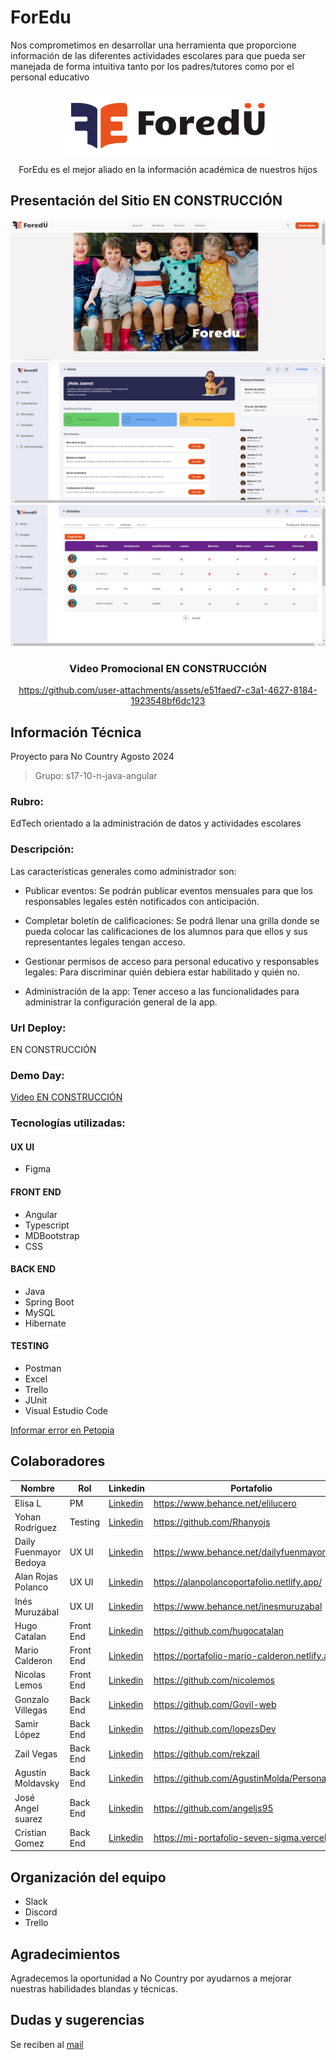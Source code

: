 # **ForEdu** 
Nos comprometimos en desarrollar una herramienta que proporcione información de las diferentes actividades escolares para que pueda ser manejada de forma intuitiva tanto por los padres/tutores como por el personal educativo

<div align="center" >

![Logo EN CONSTRUCCIÓN](https://github.com/No-Country-simulation/s17-10-n-java-angular/blob/main/img/logo%20foredu.png) 

ForEdu es el mejor aliado en la información académica de nuestros hijos

</div>

## Presentación del Sitio EN CONSTRUCCIÓN

<div align="center" >
  <a> 
   
![Static Badge](https://github.com/No-Country-simulation/s17-10-n-java-angular/blob/main/img/inicio%20foredu.jpg)
![Static Badge](https://github.com/No-Country-simulation/s17-10-n-java-angular/blob/main/img/gestion%20foredu.jpg)
![Static Badge](https://github.com/No-Country-simulation/s17-10-n-java-angular/blob/main/img/asistencia%20foredu.jpg)

</a>

### Video Promocional EN CONSTRUCCIÓN

https://github.com/user-attachments/assets/e51faed7-c3a1-4627-8184-1923548bf6dc123

</div>

## Información Técnica
Proyecto para No Country Agosto 2024
 > Grupo: s17-10-n-java-angular

### Rubro: 
EdTech orientado a la administración de datos y actividades escolares

### Descripción: 
Las características generales como administrador son:
- Publicar eventos: Se podrán publicar eventos mensuales para que los responsables legales estén notificados con anticipación.

- Completar boletín de calificaciones: Se podrá llenar una grilla donde se pueda colocar las calificaciones de los alumnos para que ellos y sus representantes legales tengan acceso.

- Gestionar permisos de acceso para personal educativo y responsables legales: Para discriminar quién debiera estar habilitado y quién no.

- Administración de la app: Tener acceso a las funcionalidades para administrar la configuración general de la app.


### Url Deploy:
EN CONSTRUCCIÓN

### Demo Day:
[Video EN CONSTRUCCIÓN](https://www.youtube.com/shorts/xuiD7Msky_w)

### Tecnologías utilizadas: 
#### UX UI
- Figma
#### FRONT END
- Angular
- Typescript
- MDBootstrap
- CSS	
#### BACK END
- Java
- Spring Boot
- MySQL
- Hibernate
#### TESTING
- Postman
- Excel
- Trello
- JUnit
- Visual Estudio Code

[Informar error en Petopia](mailto:esportsmelg@gmail.com)


## Colaboradores

| Nombre                | Rol         | Linkedin                                                             | Portafolio                                   |
|-----------------------|-------------|----------------------------------------------------------------------|----------------------------------------------|
| Elisa L               | PM          |[Linkedin](https://www.linkedin.com/in/elilucero)                     |https://www.behance.net/elilucero             |
| Yohan Rodriguez       | Testing     |[Linkedin](https://www.linkedin.com/in/yohanrodri/)                   |https://github.com/Rhanyojs                   |
| Daily Fuenmayor Bedoya| UX UI       |[Linkedin](https://www.linkedin.com/in/daily-fuenmayor-bedoya)        |https://www.behance.net/dailyfuenmayor1       |
| Alan Rojas Polanco    | UX UI       |[Linkedin](https://www.linkedin.com/in/alan-rojas-polanco-97a4b5291/) |https://alanpolancoportafolio.netlify.app/    |
| Inés Muruzábal        | UX UI       |[Linkedin](https://www.linkedin.com/in/inesmuruzabal/)                |https://www.behance.net/inesmuruzabal         |
| Hugo Catalan          | Front End   |[Linkedin](https://www.linkedin.com/in/hugo-catalan-895886133/)       |https://github.com/hugocatalan                |
| Mario Calderon        | Front End   |[Linkedin](https://www.linkedin.com/in/mario-calderon-76a099b5/)      |https://portafolio-mario-calderon.netlify.app/|
| Nicolas Lemos         | Front End   |[Linkedin](https://www.linkedin.com/in/nicolas-lemos)                 |https://github.com/nicolemos                  |
| Gonzalo Villegas      | Back End    |[Linkedin](https://www.linkedin.com/in/govil-web/ )                   |https://github.com/Govil-web                  |
| Samir López           | Back End    |[Linkedin](www.linkedin.com/in/samir-lopez-906437268)                 |https://github.com/lopezsDev                  |
| Zail Vegas            | Back End    |[Linkedin](https://www.linkedin.com/in/zail-vegas-padron/)            |https://github.com/rekzail                    |
| Agustín Moldavsky     | Back End    |[Linkedin]()                                                          |https://github.com/AgustinMolda/PersonalPage  |
| José Angel suarez     | Back End    |[Linkedin](https://www.linkedin.com/in/angel-suarez-232744210)        |https://github.com/angeljs95                  |
| Cristian Gomez        | Back End    |[Linkedin](https://www.linkedin.com/in/cristian-gomez-montenegro/)    |https://mi-portafolio-seven-sigma.vercel.app/ |


## Organización del equipo
- Slack
- Discord
- Trello

## Agradecimientos
Agradecemos la oportunidad a No Country por ayudarnos a mejorar nuestras habilidades blandas y técnicas.

## Dudas y sugerencias 
Se reciben al [mail](esportsmelg@gmail.com)
